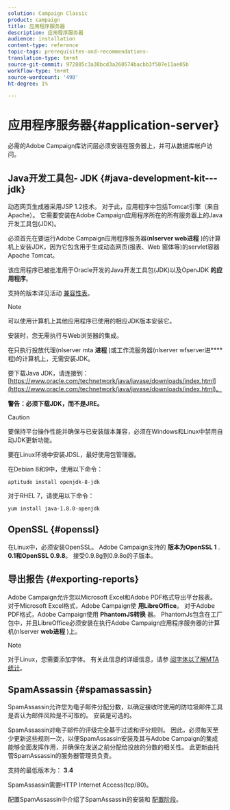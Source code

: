 ```yaml
---
solution: Campaign Classic
product: campaign
title: 应用程序服务器
description: 应用程序服务器
audience: installation
content-type: reference
topic-tags: prerequisites-and-recommendations-
translation-type: tm+mt
source-git-commit: 972885c3a38bcd3a260574bacbb3f507e11ae05b
workflow-type: tm+mt
source-wordcount: '498'
ht-degree: 1%

---
```



# 应用程序服务器{#application-server}

必需的Adobe Campaign库访问层必须安装在服务器上，并可从数据库帐户访问。

## Java开发工具包- JDK {#java-development-kit---jdk}

动态网页生成器采用JSP 1.2技术。 对于此，应用程序中包括Tomcat引擎（来自Apache）。 它需要安装在Adobe Campaign应用程序所在的所有服务器上的Java开发工具包(JDK)。

必须首先在要运行Adobe Campaign应用程序服务器(**nlserver web进程** )的计算机上安装JDK，因为它包含用于生成动态网页(报表、Web 窗体等)的servlet容器Apache Tomcat。

该应用程序已被批准用于Oracle开发的Java开发工具包(JDK)以及OpenJDK **的应用程序**。

支持的版本详见活动 [兼容性表](../../rn/using/compatibility-matrix.md)。

>[!NOTE]
>
>可以使用计算机上其他应用程序已使用的相应JDK版本安装它。
>  
>安装时，您无需执行与Web浏览器的集成。
>
>在只执行投放代理(nlserver mta **进程** )或工作流服务器(nlserver wfserver进&#x200B;**** 程)的计算机上，无需安装JDK。

要下载Java JDK，请连接到： [https://www.oracle.com/technetwork/java/javase/downloads/index.html](https://www.oracle.com/technetwork/java/javase/downloads/index.html)。

**警告：必须下载JDK，而不是JRE。**

>[!CAUTION]
>
>要保持平台操作性能并确保与已安装版本兼容，必须在Windows和Linux中禁用自动JDK更新功能。

要在Linux环境中安装JDSL，最好使用包管理器。

在Debian 8和9中，使用以下命令：

```
aptitude install openjdk-8-jdk
```

对于RHEL 7，请使用以下命令：

```
yum install java-1.8.0-openjdk
```

## OpenSSL {#openssl}

在Linux中，必须安装OpenSSL。 Adobe Campaign支持的 **版本为OpenSSL 1** . **0.1和OpenSSL 0.9.8**。 接受0.9.8g到0.9.8o的子版本。

## 导出报告 {#exporting-reports}

Adobe Campaign允许您以Microsoft Excel和Adobe PDF格式导出平台报表。 对于Microsoft Excel格式，Adobe Campaign使 **用LibreOffice**。 对于Adobe PDF格式，Adobe Campaign使用 **PhantomJS转换** 器。 PhantomJs包含在工厂包中，并且LibreOffice必须安装在执行Adobe Campaign应用程序服务器的计算机(nlserver **web进程** )上。

>[!NOTE]
>
>对于Linux，您需要添加字体。 有关此信息的详细信息，请参 [阅字体以了解MTA统计](../../installation/using/prerequisites-of-campaign-installation-in-linux.md#fonts-for-mta-statistics)。

## SpamAssassin {#spamassassin}

SpamAssassin允许您为电子邮件分配分数，以确定接收时使用的防垃圾邮件工具是否认为邮件风险是不可取的。 安装是可选的。

SpamAssassin对电子邮件的评级完全基于过滤和评分规则。 因此，必须每天至少更新这些规则一次，以便SpamAssassin安装及其与Adobe Campaign的集成能够全面发挥作用，并确保在发送之前分配给投放的分数的相关性。 此更新由托管SpamAssassin的服务器管理员负责。

支持的最低版本为： **3.4**

SpamAssassin需要HTTP Internet Access(tcp/80)。

配置SpamAssassin中介绍了SpamAssassin的安装和 [配置阶段](../../installation/using/configuring-spamassassin.md)。
